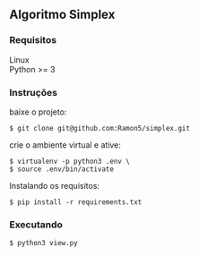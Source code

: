 ## Algoritmo Simplex ##

### Requisitos

Linux \
Python >= 3

### Instruções ###

baixe o projeto:
```
$ git clone git@github.com:Ramon5/simplex.git
```

crie o ambiente virtual e ative:
```
$ virtualenv -p python3 .env \
$ source .env/bin/activate
```

Instalando os requisitos:

```
$ pip install -r requirements.txt
```

### Executando ###

```
$ python3 view.py
```
